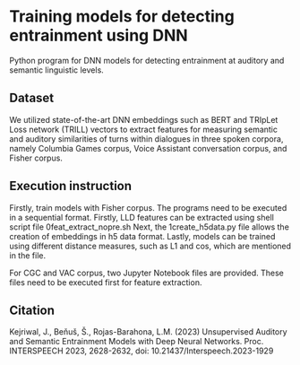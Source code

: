 # Training models for detecting entrainment using DNN

Python program for DNN models for detecting entrainment at auditory and semantic linguistic levels.

## Dataset

We utilized state-of-the-art DNN embeddings such as BERT and TRIpLet Loss network (TRILL) vectors to extract features for measuring semantic and auditory similarities of turns within dialogues in three spoken corpora, namely Columbia Games corpus, Voice Assistant conversation corpus, and Fisher corpus.

## Execution instruction

Firstly, train models with Fisher corpus. The programs need to be executed in a sequential format. 
Firstly, LLD features can be extracted using shell script file 0feat_extract_nopre.sh
Next, the 1create_h5data.py file allows the creation of embeddings in h5 data format.
Lastly, models can be trained using different distance measures, such as L1 and cos, which are mentioned in the file.

For CGC and VAC corpus, two Jupyter Notebook files are provided. These files need to be executed first for feature extraction.

## Citation

Kejriwal, J., Beňuš, Š., Rojas-Barahona, L.M. (2023) Unsupervised Auditory and Semantic Entrainment Models with Deep Neural Networks. Proc. INTERSPEECH 2023, 2628-2632, doi: 10.21437/Interspeech.2023-1929
